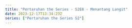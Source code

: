 ```yaml
---
title: "Pertaruhan the Series - S2E8 - Menantang Langit"
date: 2023-12-17T13:34:23Z
series: ["Pertaruhan the Series S2"]
---
```



<mux-player stream-type="on-demand"
  src="https://kp3d-my.sharepoint.com/personal/ryoo_kp3d_onmicrosoft_com/_layouts/15/download.aspx?share=EQhzXZmEXARJnbu3XTbJBTgBCjfOA0NjqP3JTG_JCiFD_A" prefer-playback="mse" controls>
  </mux-player>
  
  
  <script src="https://cdn.jsdelivr.net/npm/@mux/mux-player"></script>
  
 <script type="application/ld+json">
 {
  "@context": "https://schema.org/",
  "@type": "VideoObject",
  "name": "Pertaruhan the Series - S2E8 - Menantang Langit",
  "contentUrl": "https://stream.mux.com/TIAvFtK9F01N02KvIYPrJf98SWjU7VkhXqYWimtq00s64U.m3u8",
  "thumbnailUrl": "https://www.themoviedb.org/t/p/original/zwsJRRmVozVZ1tDs8buIs97pCqm.jpg?width=314&fit_mode=preserve&time=25",
  "uploadDate": "2023-12-17T13:34:23Z",
}

</script>